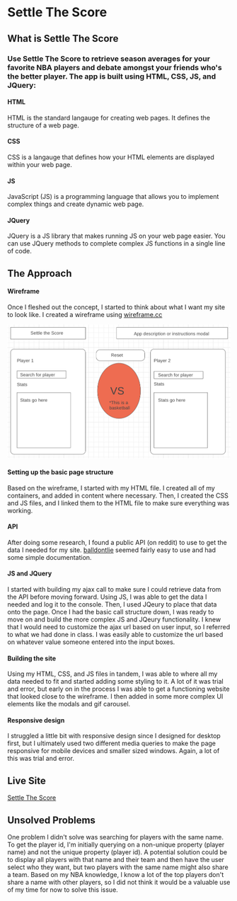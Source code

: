 # Settle The Score
## What is Settle The Score
### Use Settle The Score to retrieve season averages for your favorite NBA players and debate amongst your friends who's the better player. The app is built using HTML, CSS, JS, and JQuery:
#### HTML
HTML is the standard langauge for creating web pages. It defines the structure of a web page.
#### CSS
CSS is a langauge that defines how your HTML elements are displayed within your web page. 
#### JS
JavaScript (JS) is a programming language that allows you to implement complex things and create dynamic web page.
#### JQuery
JQuery is a JS library that makes running JS on your web page easier. You can use JQuery methods to complete complex JS functions in a single line of code.
## The Approach
#### Wireframe
Once I fleshed out the concept, I started to think about what I want my site to look like. I created a wireframe using [wireframe.cc](https://wireframe.cc)

![Wireframe](https://github.com/jvela924/jvela924.github.io/blob/master/settle-the-score-app/images/screenshot.png)

#### Setting up the basic page structure
Based on the wireframe, I started with my HTML file. I created all of my containers, and added in content where necessary. Then, I created the CSS and JS files, and I linked them to the HTML file to make sure everything was working.

#### API
After doing some research, I found a public API (on reddit) to use to get the data I needed for my site. [balldontlie](https://www.balldontlie.io/#introduction) seemed fairly easy to use and had some simple documentation. 

#### JS and JQuery
I started with building my ajax call to make sure I could retrieve data from the API before moving forward. Using JS, I was able to get the data I needed and log it to the console. Then, I used JQeury to place that data onto the page. Once I had the basic call structure down, I was ready to move on and build the more complex JS and JQeury functionality.
I knew that I would need to customize the ajax url based on user input, so I referred to what we had done in class. I was easily able to customize the url based on whatever value someone entered into the input boxes.

#### Building the site
Using my HTML, CSS, and JS files in tandem, I was able to where all my data needed to fit and started adding some styling to it. A lot of it was trial and error, but early on in the process I was able to get a functioning website that looked close to the wireframe. I then added in some more complex UI elements like the modals and gif carousel. 

#### Responsive design
I struggled a little bit with responsive design since I designed for desktop first, but I ultimately used two different media queries to make the page responsive for mobile devices and smaller sized windows. Again, a lot of this was trial and error.

## Live Site
[Settle The Score](https://jvela924.github.io/settle-the-score-app/)

## Unsolved Problems
One problem I didn't solve was searching for players with the same name. To get the player id, I'm initially querying on a non-unique property (player name) and not the unique property (player id). A potential solution could be to display all players with that name and their team and then have the user select who they want, but two players with the same name might  also share a team. Based on my NBA knowledge, I know a lot of the top players don't share a name with other players, so I did not think it would be a valuable use of my time for now to solve this issue. 
